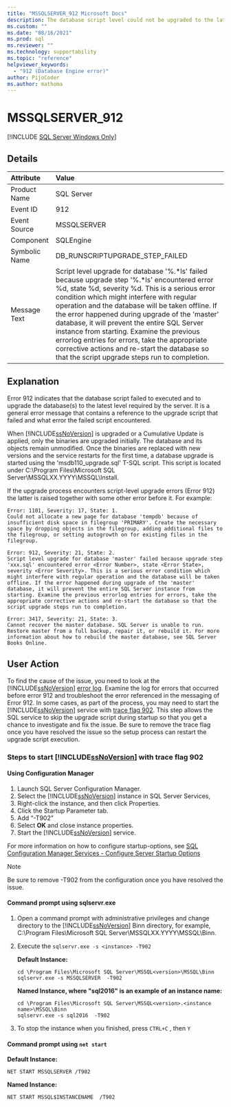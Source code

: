 ```yaml
---
title: "MSSQLSERVER_912 Microsoft Docs"
description: The database script level could not be upgraded to the latest required by the server.
ms.custom: ""
ms.date: "08/16/2021"
ms.prod: sql
ms.reviewer: ""
ms.technology: supportability
ms.topic: "reference"
helpviewer_keywords: 
  - "912 (Database Engine error)"
author: PijoCoder
ms.author: mathoma
---
```

# MSSQLSERVER_912
 [!INCLUDE [SQL Server Windows Only](../../includes/applies-to-version/sqlserver2019-windows-only.md)]
  
## Details  
  
| Attribute | Value |  
| :-------- | :---- |  
|Product Name|SQL Server|  
|Event ID|912|  
|Event Source|MSSQLSERVER|  
|Component|SQLEngine|  
|Symbolic Name|DB_RUNSCRIPTUPGRADE_STEP_FAILED|  
|Message Text|	Script level upgrade for database '%.*ls' failed because upgrade step '%.*ls' encountered error %d, state %d, severity %d. This is a serious error condition which might interfere with regular operation and the database will be taken offline. If the error happened during upgrade of the 'master' database, it will prevent the entire SQL Server instance from starting. Examine the previous errorlog entries for errors, take the appropriate corrective actions and re-start the database so that the script upgrade steps run to completion.|  

## Explanation

Error 912 indicates that the database script failed to executed and to upgrade the database(s) to the latest level required by the server. It is a general error message that contains a reference to the upgrade script that failed and what error the failed script encountered.

When [!INCLUDE[ssNoVersion](../../includes/ssnoversion-md.md)] is upgraded or a Cumulative Update is applied, only the binaries are upgraded initially. The database and its objects remain unmodified. Once the binaries are replaced with new versions and the service restarts for the first time, a database upgrade is started using the 'msdb110_upgrade.sql' T-SQL script. This script is located under C:\Program Files\Microsoft SQL Server\MSSQLXX.YYYY\MSSQL\Install\.

If the upgrade process encounters script-level upgrade errors (Error 912) the latter is raised together with some other error before it. For example:

`Error: 1101, Severity: 17, State: 1.` </br>
`Could not allocate a new page for database 'tempdb' because of insufficient disk space in filegroup 'PRIMARY'. Create the necessary space by dropping objects in the filegroup, adding additional files to the filegroup, or setting autogrowth on for existing files in the filegroup.`

`Error: 912, Severity: 21, State: 2.` </br>
`Script level upgrade for database 'master' failed because upgrade step 'xxx.sql' encountered error <Error Number>, state <Error State>, severity <Error Severity>. This is a serious error condition which might interfere with regular operation and the database will be taken offline. If the error happened during upgrade of the 'master' database, it will prevent the entire SQL Server instance from starting. Examine the previous errorlog entries for errors, take the appropriate corrective actions and re-start the database so that the script upgrade steps run to completion.`

`Error: 3417, Severity: 21, State: 3.` </br>
`Cannot recover the master database. SQL Server is unable to run. Restore master from a full backup, repair it, or rebuild it. For more information about how to rebuild the master database, see SQL Server Books Online.`

## User Action  
  
To find the cause of the issue, you need to look at the [!INCLUDE[ssNoVersion](../../includes/ssnoversion-md.md)] [error log](../../tools/configuration-manager/viewing-the-sql-server-error-log.md). Examine the log for errors that occurred before error 912 and troubleshoot the error referenced in the messaging of Error 912. In some cases, as part of the process, you may need to start the [!INCLUDE[ssNoVersion](../../includes/ssnoversion-md.md)] service with [trace flag 902](../../t-sql/database-console-commands/dbcc-traceon-trace-flags-transact-sql.md#tf902).  This step allows the SQL service to skip the upgrade script during startup so that you get a chance to investigate and fix the issue. Be sure to remove the trace flag once you have resolved the issue so the setup process can restart the upgrade script execution.

### Steps to start [!INCLUDE[ssNoVersion](../../includes/ssnoversion-md.md)] with trace flag 902 

#### Using Configuration Manager

1. Launch SQL Server Configuration Manager.
1. Select the [!INCLUDE[ssNoVersion](../../includes/ssnoversion-md.md)] instance in SQL Server Services,
1. Right-click the instance, and then click Properties.
1. Click the Startup Parameter tab.
1. Add “-T902”
1. Select **OK** and close instance properties.
1. Start the [!INCLUDE[ssNoVersion](../../includes/ssnoversion-md.md)] service.

For more information on how to configure startup-options, see [SQL Configuration Manager Services - Configure Server Startup Options](../../database-engine/configure-windows/scm-services-configure-server-startup-options.md)

>[!NOTE]
> Be sure to remove -T902 from the configuration once you have resolved the issue.

#### Command prompt using sqlservr.exe

1. Open a command prompt with administrative privileges and change directory to the [!INCLUDE[ssNoVersion](../../includes/ssnoversion-md.md)] Binn directory, for example, C:\Program Files\Microsoft SQL Server\MSSQLXX.YYYY\MSSQL\Binn\.

1. Execute the `sqlservr.exe -s <instance> -T902`

   **Default Instance:**

    ```console
    cd \Program Files\Microsoft SQL Server\MSSQL<version>\MSSQL\Binn
    sqlservr.exe -s MSSQLSERVER  -T902
    ```

    **Named Instance, where "sql2016" is an example of an instance name:**

    ```dos
    cd \Program Files\Microsoft SQL Server\MSSQL<version>.<instance name>\MSSQL\Binn
    sqlservr.exe -s sql2016  -T902
    ```

1. To stop the instance when you finished, press `CTRL+C` , then `Y`

#### Command prompt using `net start`

**Default Instance:**

```dos
NET START MSSQLSERVER /T902 
```

**Named Instance:**

```dos
NET START MSSQL$INSTANCENAME  /T902
```

